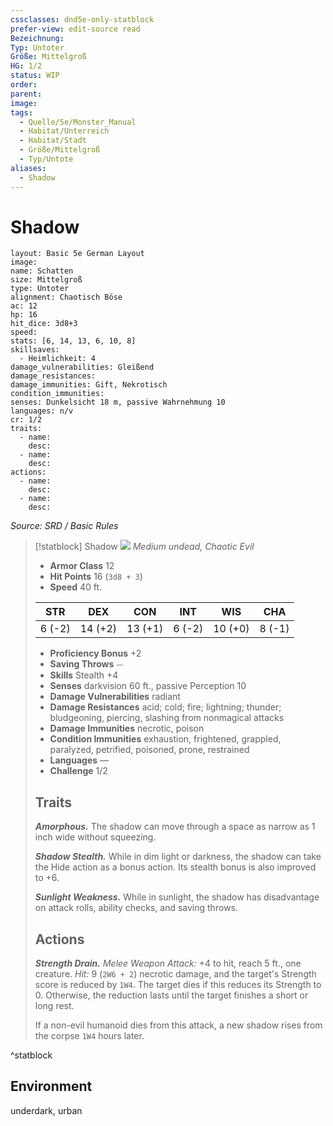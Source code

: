 ```yaml
---
cssclasses: dnd5e-only-statblock
prefer-view: edit-source read
Bezeichnung:
Typ: Untoter
Größe: Mittelgroß
HG: 1/2
status: WIP
order:
parent:
image:
tags:
  - Quelle/5e/Monster_Manual
  - Habitat/Unterreich
  - Habitat/Stadt
  - Größe/Mittelgroß
  - Typ/Untote
aliases:
  - Shadow
---
```

# Shadow

```statblock
layout: Basic 5e German Layout
image: 
name: Schatten
size: Mittelgroß
type: Untoter
alignment: Chaotisch Böse
ac: 12
hp: 16
hit_dice: 3d8+3
speed: 
stats: [6, 14, 13, 6, 10, 8]
skillsaves:
  - Heimlichkeit: 4
damage_vulnerabilities: Gleißend
damage_resistances: 
damage_immunities: Gift, Nekrotisch
condition_immunities: 
senses: Dunkelsicht 18 m, passive Wahrnehmung 10
languages: n/v
cr: 1/2
traits:
  - name: 
    desc: 
  - name: 
    desc: 
actions:
  - name: 
    desc: 
  - name: 
    desc: 
```

*Source: SRD / Basic Rules*  

> [!statblock] Shadow
> ![](compendium/bestiary/undead/token/shadow.png#token)
> *Medium undead, Chaotic Evil*
> 
> - **Armor Class** 12 
> - **Hit Points** 16 (`3d8 + 3`)
> - **Speed** 40 ft.
> 
> |STR|DEX|CON|INT|WIS|CHA|
> |:---:|:---:|:---:|:---:|:---:|:---:|
> | 6 (-2)|14 (+2)|13 (+1)| 6 (-2)|10 (+0)| 8 (-1)|
> 
> - **Proficiency Bonus** +2
> - **Saving Throws** ⏤
> - **Skills** Stealth +4
> - **Senses** darkvision 60 ft., passive Perception 10
> - **Damage Vulnerabilities** radiant
> - **Damage Resistances** acid; cold; fire; lightning; thunder; bludgeoning, piercing, slashing from nonmagical attacks
> - **Damage Immunities** necrotic, poison
> - **Condition Immunities** exhaustion, frightened, grappled, paralyzed, petrified, poisoned, prone, restrained
> - **Languages** —
> - **Challenge** 1/2
> 
> ## Traits
> 
> ***Amorphous.*** The shadow can move through a space as narrow as 1 inch wide without squeezing.
> 
> ***Shadow Stealth.*** While in dim light or darkness, the shadow can take the Hide action as a bonus action. Its stealth bonus is also improved to +6.
> 
> ***Sunlight Weakness.*** While in sunlight, the shadow has disadvantage on attack rolls, ability checks, and saving throws.
> 
> ## Actions
> 
> ***Strength Drain.*** *Melee Weapon Attack:* +4 to hit, reach 5 ft., one creature. *Hit:* 9 (`2W6 + 2`) necrotic damage, and the target's Strength score is reduced by `1W4`. The target dies if this reduces its Strength to 0. Otherwise, the reduction lasts until the target finishes a short or long rest.
> 
> If a non-evil humanoid dies from this attack, a new shadow rises from the corpse `1W4` hours later.

^statblock

## Environment

underdark, urban